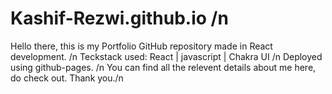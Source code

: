 # Kashif-Rezwi.github.io /n
Hello there, this is my Portfolio GitHub repository made in React development. /n
Teckstack used: React | javascript | Chakra UI /n
Deployed using github-pages. /n
You can find all the relevent details about me here, do check out. Thank you./n
